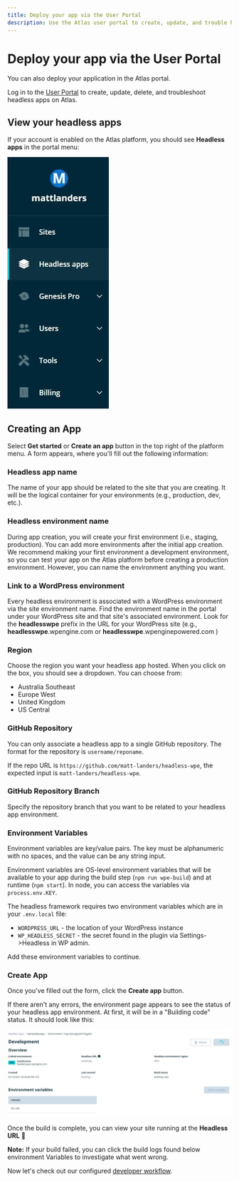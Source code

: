 ```yaml
---
title: Deploy your app via the User Portal
description: Use the Atlas user portal to create, update, and trouble headless applications.
---
```


# Deploy your app via the User Portal

You can also deploy your application in the Atlas portal. 

Log in to the [User Portal](https://my.wpengine.com) to create, update, delete, and troubleshoot headless apps on Atlas.

## View your headless apps

If your account is enabled on the Atlas platform, you should see **Headless apps** in the portal menu:

![Headless Apps Menu Item](/guides/getting-started/deploy-app/portal/images/portal-menu.jpg)

## Creating an App

Select **Get started** or **Create an app** button in the top right of the platform menu. A form appears, where you'll fill out the following information:

### Headless app name

The name of your app should be related to the site that you are creating. It will be the logical container for your environments (e.g., production, dev, etc.).

### Headless environment name

During app creation, you will create your first environment (i.e., staging, production). You can add more environments after the initial app creation. We recommend making your first environment a development environment, so you can test your app on the Atlas platform before creating a production environment. However, you can name the environment anything you want.

### Link to a WordPress environment

Every headless environment is associated with a WordPress environment via the site environment name. Find the environment name in the portal under your WordPress site and that site's associated environment. Look for the **headlesswpe** prefix in the URL for your WordPress site (e.g., **headlesswpe**.wpengine.com or **headlesswpe**.wpenginepowered.com )

### Region

Choose the region you want your headless app hosted. When you click on the box, you should see a dropdown. You can choose from:

- Australia Southeast
- Europe West
- United Kingdom
- US Central

### GitHub Repository

You can only associate a headless app to a single GitHub repository. The format for the repository is `username/reponame`.

If the repo URL is `https://github.com/matt-landers/headless-wpe`, the expected input is `matt-landers/headless-wpe`.

### GitHub Repository Branch

Specify the repository branch that you want to be related to your headless app environment.

### Environment Variables

Environment variables are key/value pairs. The key must be alphanumeric with no spaces, and the value can be any string input.

Environment variables are OS-level environment variables that will be available to your app during the build step (`npm run wpe-build`) and at runtime (`npm start`). In node, you can access the variables via `process.env.KEY`.

The headless framework requires two environment variables which are in your `.env.local` file:

- `WORDPRESS_URL` - the location of your WordPress instance
- `WP_HEADLESS_SECRET` - the secret found in the plugin via Settings->Headless in WP admin.

Add these environment variables to continue.

### Create App

Once you've filled out the form, click the **Create app** button.

If there aren't any errors, the environment page appears to see the status of your headless app environment. At first, it will be in a "Building code" status. It should look like this:

![Headless App Building](/guides/getting-started/deploy-app/portal/images/portal-app-building.jpg)

Once the build is complete, you can view your site running at the **Headless URL** :tada:

**Note:** If your build failed, you can click the build logs found below environment Variables to investigate what went wrong.

Now let's check out our configured [developer workflow](/guides/getting-started/workflow).
